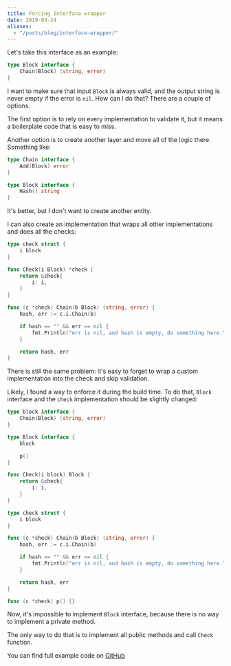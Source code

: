 ```yaml
---
title: Forcing interface wrapper
date: 2019-03-24
aliases:
  - "/posts/blog/interface-wrapper/"
---
```


Let's take this interface as an example:

```go
type Block interface {
    Chain(Block) (string, error)
}
```

I want to make sure that input `Block` is always valid, and the output string is never empty if the error is
`nil`. How can I do that? There are a couple of options.

The first option is to rely on every implementation to validate it, but it means a boilerplate code that is easy
to miss.

Another option is to create another layer and move all of the logic there. Something like:

```go
type Chain interface {
    Add(Block) error
}

type Block interface {
    Hash() string
}
```

It's better, but I don't want to create another entity.

I can also create an implementation that wraps all other implementations and does all the checks:

```go
type check struct {
    i block
}

func Check(i Block) *check {
    return &check{
        i: i,
    }
}

func (c *check) Chain(b Block) (string, error) {
    hash, err := c.i.Chain(b)

    if hash == "" && err == nil {
        fmt.Println("err is nil, and hash is empty, do something here.")
    }

    return hash, err
}
```

There is still the same problem: it's easy to forget to wrap a custom implementation into the check and skip
validation.

Likely, I found a way to enforce it during the build time. To do that, `Block` interface and the `check`
implementation should be slightly changed:

```go
type block interface {
    Chain(Block) (string, error)
}

type Block interface {
    block

    p()
}
```

```go
func Check(i block) Block {
    return &check{
        i: i,
    }
}

type check struct {
    i block
}

func (c *check) Chain(b Block) (string, error) {
    hash, err := c.i.Chain(b)

    if hash == "" && err == nil {
        fmt.Println("err is nil, and hash is empty, do something here.")
    }

    return hash, err
}

func (c *check) p() {}
```

Now, it's impossible to implement `Block` interface, because there is no way to implement a private method.

The only way to do that is to implement all public methods and call `Check` function.

You can find full example code on [GitHub](https://github.com/ngalayko/examples/tree/master/protection)
